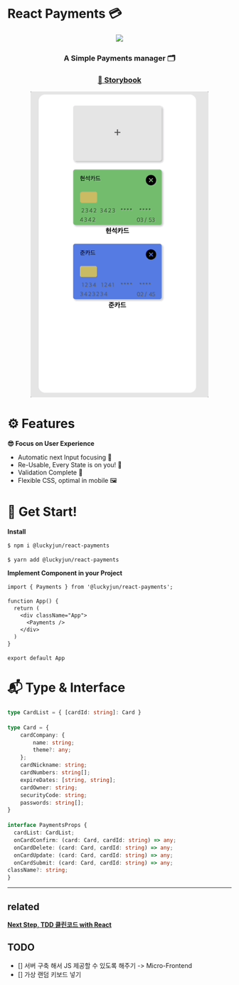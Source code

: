 <!-- TODO: code sandbox 추가 -->

# React Payments 💳

<p align="middle" >
  <img src="https://techcourse-storage.s3.ap-northeast-2.amazonaws.com/0fefce79602043a9b3281ee1dd8f4be6" width="400">
</p>

**<h3 align="center">A Simple Payments manager 🗂️</h3>**

**<h3 align="center">[📙 Storybook](https://64153ae64ded91dc4965aab5-uhqixrgsat.chromatic.com/)</h3>**

<p align="middle" >
  <img src="./docs/readme/payments_demo.gif" width="400">
</p>

# ⚙️ Features

**😎 Focus on User Experience**

- Automatic next Input focusing 👀
- Re-Usable, Every State is on you! 📑
- Validation Complete 🚥
- Flexible CSS, optimal in mobile 🖼️

# 🙌 Get Start!

**Install**

```shell
$ npm i @luckyjun/react-payments

$ yarn add @luckyjun/react-payments
```

**Implement Component in your Project**

```tsx
import { Payments } from '@luckyjun/react-payments';

function App() {
  return (
    <div className="App">
      <Payments />
    </div>
  )
}

export default App
```

# 📬 Type & Interface

```typescript
type CardList = { [cardId: string]: Card }

type Card = {
    cardCompany: {
        name: string;
        theme?: any;
    };
    cardNickname: string;
    cardNumbers: string[];
    expireDates: [string, string];
    cardOwner: string;
    securityCode: string;
    passwords: string[];
}

interface PaymentsProps {
  cardList: CardList;
  onCardConfirm: (card: Card, cardId: string) => any;
  onCardDelete: (card: Card, cardId: string) => any;
  onCardUpdate: (card: Card, cardId: string) => any;
  onCardSubmit: (card: Card, cardId: string) => any;
className?: string;
}
```

---

## related

[**Next Step, TDD 클린코드 with React**](https://github.com/next-step)

## TODO

- [] 서버 구축 해서 JS 제공할 수 있도록 해주기 -> Micro-Frontend
- [] 가상 랜덤 키보드 넣기
